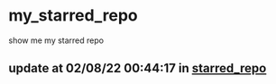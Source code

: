 # my_starred_repo
show me my starred repo

update at 02/08/22 00:44:17 in [starred_repo](./index.html)
---

